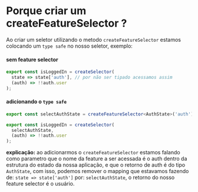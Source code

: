 # Porque criar um createFeatureSelector ?

Ao criar um seletor utilizando o metodo `createFeatureSelector` estamos colocando um `type safe` no nosso seletor, exemplo:

#### sem feature selector

```typescript
export const isLoggedIn = createSelector(
  state => state['auth'], // por não ser tipado acessamos assim
  (auth) => !!auth.user
);
```

#### adicionando o `type safe`

```typescript
export const selectAuthState = createFeatureSelector<AuthState>('auth');

export const isLoggedIn = createSelector(
  selectAuthState,
  (auth) => !!auth.user
);
```

**explicação:** ao adicionarmos o `createFeatureSelector` estamos falando como parametro que o nome da feature a ser acessada é o auth dentro da estrutura do estado da nossa aplicação, e que o retorno de auth é do tipo `AuthState`, com isso, podemos remover o mapping que estavamos fazendo de: `state => state['auth']` por: `selectAuthState`, o retorno do nosso feature selector é o usuário.